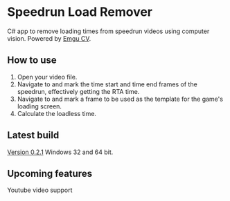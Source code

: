 # Speedrun Load Remover
C# app to remove loading times from speedrun videos using computer vision.
Powered by [Emgu CV](http://www.emgu.com).
## How to use
1. Open your video file.
2. Navigate to and mark the time start and time end frames of the speedrun, effectively getting the RTA time.
3. Navigate to and mark a frame to be used as the template for the game's loading screen.
4. Calculate the loadless time.
## Latest build
[Version 0.2.1](https://www.dropbox.com/s/zb1capq3t40qlyg/slr_0_2_1.zip?dl=0)
Windows 32 and 64 bit.
## Upcoming features
Youtube video support
